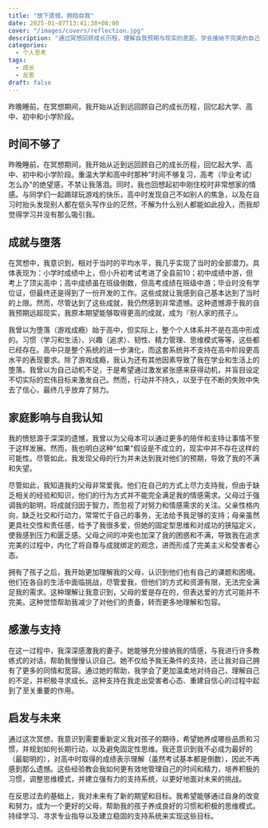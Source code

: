 ```yaml
---
title: "放下遗憾，拥抱自我"
date: 2025-01-07T13:41:38+08:00
cover: "/images/covers/reflection.jpg"
description: "通过冥想回顾成长历程，理解自我预期与现实的差距，学会接纳不完美的自己。"
categories:
  - 个人思考
tags:
  - 成长
  - 反思
draft: false
---
```


昨晚睡前，在冥想期间，我开始从近到远回顾自己的成长历程，回忆起大学、高中、初中和小学阶段。

<!--more-->

## **时间不够了**

昨晚睡前，在冥想期间，我开始从近到远回顾自己的成长历程，回忆起大学、高中、初中和小学阶段。重温大学和高中时那种"时间不够复习，高考（毕业考试）怎么办"的绝望感，不禁让我落泪。同时，我也回想起初中刚住校时非常想家的情感。与同学们一起踢球玩游戏的快乐，高中时发现自己不如别人的焦急，以及在自习时抬头发现别人都在低头写作业的茫然，不解为什么别人都能如此投入，而我却觉得学习并没有那么吸引我。

## **成就与堕落**

在冥想中，我意识到，相对于当时的平均水平，我几乎实现了当时的全部潜力。具体表现为：小学时成绩中上，但小升初考试考进了全县前10；初中成绩中游，但考上了顶尖高中；高中成绩虽在班级倒数，但高考成绩在班级中游；毕业时没有学位证，但最终还是得到了一份开发的工作。这些成就让我感到自己基本达到了当时的上限。然而，尽管达到了这些成就，我仍然感到非常遗憾。这种遗憾源于我的自我预期远超现实，我原本期望能够取得更高的成就，成为『别人家的孩子』。

我曾以为堕落（游戏成瘾）始于高中，但实际上，整个个人体系并不是在高中形成的。习惯（学习和生活）、兴趣（追求）、韧性、精力管理、思维模式等等，这些都已经存在。高中只是整个系统的进一步演化，而这套系统并不支持在高中阶段更高水平的表现要求。除了游戏成瘾，我认为还有其他因素导致了我在学业和生活上的堕落。我曾以为自己动机不足，于是希望通过激发紧张感来获得动机，并盲目设定不切实际的宏伟目标来激发自己。然而，行动并不持久，以至于在不断的失败中失去了信心，最终几乎放弃了努力。

## **家庭影响与自我认知**

我的愤怒源于深深的遗憾，我曾以为父母本可以通过更多的陪伴和支持让事情不至于这样发展。然而，我也明白这种"如果"假设是不成立的，现实中并不存在这样的可能性。尽管如此，我发现父母的行为并未达到我对他们的预期，导致了我的不满和失望。

尽管如此，我知道我的父母非常爱我。他们在自己的方式上尽力支持我，但由于缺乏相关的经验和知识，他们的行为方式并不能完全满足我的情感需求。父母过于强调我的聪明，将成就归因于智力，而忽视了对努力和情感需求的关注。父亲性格内向，缺乏社交和行动力，常常忙于自己的事务，无法给予我足够的支持；母亲虽然更具社交性和责任感，给予了我很多爱，但她的固定型思维和对成功的狭隘定义，使我感到压力和匮乏感。父母之间的冲突也加深了我的困惑和不满，导致我在追求完美的过程中，内化了将自尊与成就绑定的观念，进而形成了完美主义和受害者心态。

拥有了孩子之后，我开始更加理解我的父母，认识到他们也有自己的课题和困境。他们在各自的生活中面临挑战，尽管爱我，但他们的方式和资源有限，无法完全满足我的需求。这种理解让我意识到，父母的爱是存在的，但表达爱的方式可能并不完美。这种觉悟帮助我减少了对他们的责备，转而更多地理解和包容。

## **感激与支持**

在这一过程中，我深深感激我的妻子。她能够充分接纳我的情感，与我进行许多教练式的对话，帮助我慢慢认识自己。她不仅给予我无条件的支持，还让我对自己拥有了更多的同情和宽容。通过她的帮助，我学会了更加温柔地对待自己，理解自己的不足，并积极寻求成长。这种支持在我走出受害者心态、重建自信心的过程中起到了至关重要的作用。

## **启发与未来**

通过这次冥想，我意识到需要重新定义我对孩子的期待，希望她养成哪些品质和习惯，并规划如何长期行动，以及避免固定性思维。我还意识到我不必成为最好的（最聪明的），对高中时取得的成绩表示理解（虽然考试基本都是倒数），因此不再感到那么遗憾。这些经验教会我如何更有效地管理自己的时间和精力，培养积极的习惯，调整思维模式，并建立强有力的支持系统，以更好地面对未来的挑战。

在反思过去的基础上，我对未来有了新的期望和目标。我希望能够通过自身的改变和努力，成为一个更好的父母，帮助我的孩子养成良好的习惯和积极的思维模式。持续学习、寻求专业指导以及建立稳固的支持系统来实现这些目标。